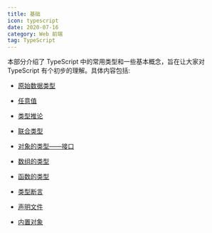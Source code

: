 ```yaml
---
title: 基础
icon: typescript
date: 2020-07-16
category: Web 前端
tag: TypeScript
---
```


本部分介绍了 TypeScript 中的常用类型和一些基本概念，旨在让大家对 TypeScript 有个初步的理解。具体内容包括:

<!-- more -->

- [原始数据类型](primitive-data-types.md)

- [任意值](any.md)

- [类型推论](type-inference.md)

- [联合类型](union-types.md)

- [对象的类型——接口](type-of-object-interfaces.md)

- [数组的类型](type-of-array.md)

- [函数的类型](type-of-function.md)

- [类型断言](type-assertion.md)

- [声明文件](declaration-files.md)

- [内置对象](built-in-objects.md)
